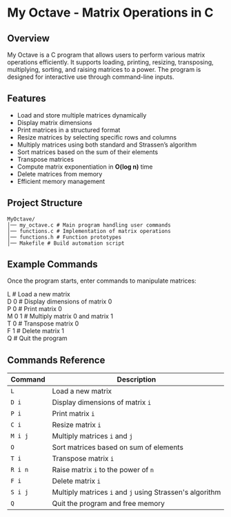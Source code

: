 # My Octave - Matrix Operations in C  

## Overview  
My Octave is a C program that allows users to perform various matrix operations efficiently. It supports loading, printing, resizing, transposing, multiplying, sorting, and raising matrices to a power. The program is designed for interactive use through command-line inputs.

## Features  
- Load and store multiple matrices dynamically  
- Display matrix dimensions  
- Print matrices in a structured format  
- Resize matrices by selecting specific rows and columns  
- Multiply matrices using both standard and Strassen’s algorithm  
- Sort matrices based on the sum of their elements  
- Transpose matrices  
- Compute matrix exponentiation in **O(log n)** time  
- Delete matrices from memory  
- Efficient memory management  

## Project Structure  
```
MyOctave/
│── my_octave.c # Main program handling user commands
│── functions.c # Implementation of matrix operations
│── functions.h # Function prototypes
│── Makefile # Build automation script
```

## Example Commands
Once the program starts, enter commands to manipulate matrices:

L       # Load a new matrix  
D 0     # Display dimensions of matrix 0  
P 0     # Print matrix 0  
M 0 1   # Multiply matrix 0 and matrix 1  
T 0     # Transpose matrix 0  
F 1     # Delete matrix 1  
Q       # Quit the program  

## Commands Reference  

| Command | Description |
|---------|------------|
| `L`     | Load a new matrix |
| `D i`   | Display dimensions of matrix `i` |
| `P i`   | Print matrix `i` |
| `C i`   | Resize matrix `i` |
| `M i j` | Multiply matrices `i` and `j` |
| `O`     | Sort matrices based on sum of elements |
| `T i`   | Transpose matrix `i` |
| `R i n` | Raise matrix `i` to the power of `n` |
| `F i`   | Delete matrix `i` |
| `S i j` | Multiply matrices `i` and `j` using Strassen's algorithm |
| `Q`     | Quit the program and free memory |
